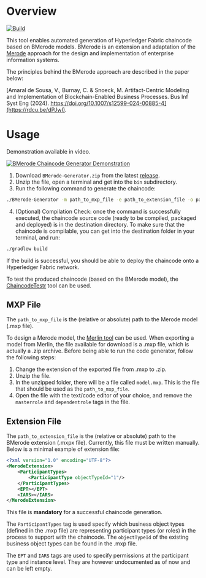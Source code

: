 # Overview
[![Build](https://github.com/AmaVic/BMerode-Generator/actions/workflows/gradle-java.yml/badge.svg)](https://github.com/AmaVic/BMerode-Generator/actions/workflows/gradle-java.yml)

This tool enables automated generation of Hyperledger Fabric chaincode based on BMerode models.
BMerode is an extension and adaptation of the [Merode](http://merode.econ.kuleuven.ac.be/) approach for the design and implementation of enterprise information systems.

The principles behind the BMerode approach are described in the paper below:

[Amaral de Sousa, V., Burnay, C. & Snoeck, M. Artifact-Centric Modeling and Implementation of Blockchain-Enabled Business Processes. Bus Inf Syst Eng (2024). https://doi.org/10.1007/s12599-024-00885-4](https://rdcu.be/dPJwI).

# Usage
Demonstration available in video.

[![BMerode Chaincode Generator Demonstration](https://img.youtube.com/vi/rdUwocWaw1k/0.jpg)](https://www.youtube.com/watch?v=rdUwocWaw1k)


1. Download `BMerode-Generator.zip` from the latest [release](https://github.com/AmaVic/BMerode-Generator/releases/tag/v0.5-dev).
2. Unzip the file, open a terminal and get into the `bin` subdirectory.
3. Run the following command to generate the chaincode:
```bash
./BMerode-Generator -m path_to_mxp_file -e path_to_extension_file -o path_to_destination_directory
```

4. (Optional) Compilation Check: once the command is successfully executed, the chaincode source code (ready to be compiled, packaged and deployed) is in the destination directory. To make sure that the chaincode is compilable, you can get into the destination folder in your terminal, and run:
```bash
./gradlew build
```
If the build is successful, you should be able to deploy the chaincode onto a Hyperledger Fabric network.

To test the produced chaincode (based on the BMerode model), the [ChaincodeTestr](https://github.com/AmaVic/ChaincodeTestr) tool can be used.

## MXP File
The `path_to_mxp_file` is the (relative or absolute) path to the Merode model (.mxp file).

To design a Merode model, the [Merlin tool](https://www.merlin-academic.com) can be used. When exporting a model from Merlin, the file available
for download is a .mxp file, which is actually a .zip archive. Before being able to run the code generator, follow the following steps:

1. Change the extension of the exported file from .mxp to .zip.
2. Unzip the file.
3. In the unzipped folder, there will be a file called `model.mxp`. This is the file that should be used as the `path_to_mxp_file`.
4. Open the file with the text/code editor of your choice, and remove the `masterrole` and `dependentrole` tags in the file.

## Extension File
The `path_to_extension_file` is the (relative or absolute) path to the BMerode extension (.mxpx file). Currently, this file must be written manually. Below is a minimal example of extension file:
```xml
<?xml version="1.0" encoding="UTF-8"?>
<MerodeExtension>
    <ParticipantTypes>
        <ParticipantType objectTypeId="1"/>
    </ParticipantTypes>
    <EPT></EPT>
    <IARS></IARS>
</MerodeExtension>
```

This file is **mandatory** for a successful chaincode generation.

The `ParticipantTypes` tag is used specify which business object types (defined in the .mxp file) are representing participant types (or roles) in the process to support with the chaincode.
The `objectTypeId` of the existing business object types can be found in the .mxp file.

The `EPT` and `IARS` tags are used to specify permissions at the participant type and instance level. They are however undocumented as of now and can be left empty.
